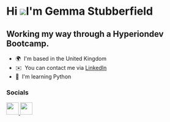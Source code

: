 Hi ![](https://user-images.githubusercontent.com/18350557/176309783-0785949b-9127-417c-8b55-ab5a4333674e.gif)I'm Gemma Stubberfield
==========================================================================================================================================

Working my way through a Hyperiondev Bootcamp.
--------------------------------------------

* 🌍  I'm based in the United Kingdom
* ✉️  You can contact me via [LinkedIn](www.linkedin.com/in/gemma-stubberfield)
* 🧠  I'm learning Python


### Socials

<p align="left"> <a href="https://www.github.com/gstubberfield" target="_blank" rel="noreferrer"> <picture> <source media="(prefers-color-scheme: dark)" srcset="https://raw.githubusercontent.com/danielcranney/readme-generator/main/public/icons/socials/github-dark.svg" /> <source media="(prefers-color-scheme: light)" srcset="https://raw.githubusercontent.com/danielcranney/readme-generator/main/public/icons/socials/github.svg" /> <img src="https://raw.githubusercontent.com/danielcranney/readme-generator/main/public/icons/socials/github.svg" width="32" height="32" /> </picture> </a> <a href="https://www.linkedin.com/in/gemma-s-b8175915/" target="_blank" rel="noreferrer"> <picture> <source media="(prefers-color-scheme: dark)" srcset="https://raw.githubusercontent.com/danielcranney/readme-generator/main/public/icons/socials/linkedin-dark.svg" /> <source media="(prefers-color-scheme: light)" srcset="https://raw.githubusercontent.com/danielcranney/readme-generator/main/public/icons/socials/linkedin.svg" /> <img src="https://raw.githubusercontent.com/danielcranney/readme-generator/main/public/icons/socials/linkedin.svg" width="32" height="32" /> </picture> </a></p>
